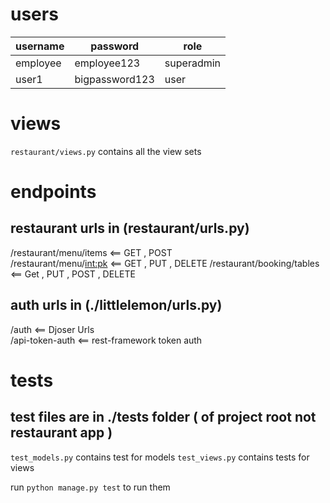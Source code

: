 # users 

|username  |   password    |  role   |
| -------- | ------------ | -------- |
|employee  | employee123 | superadmin|
|user1     |bigpassword123 | user    |


# views 

`restaurant/views.py` contains all the view sets 


# endpoints

## restaurant urls in (restaurant/urls.py)
/restaurant/menu/items          <== GET , POST  
/restaurant/menu/<int:pk>  <== GET , PUT , DELETE 
/restaurant/booking/tables       <== Get , PUT , POST , DELETE 

## auth urls in (./littlelemon/urls.py) 
/auth                      <== Djoser Urls   
/api-token-auth            <== rest-framework token auth


# tests 

## test files are in ./tests folder ( of project root not restaurant app )

`test_models.py` contains test for models
`test_views.py`  contains tests for views 

run `python manage.py test` to run them 




